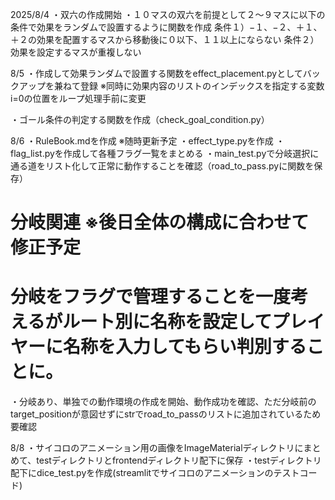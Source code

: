 2025/8/4
・双六の作成開始
・１０マスの双六を前提として２〜９マスに以下の条件で効果をランダムで設置するように関数を作成
条件１）−１、−２、＋１、＋２の効果を配置するマスから移動後に０以下、１１以上にならない
条件２）効果を設定するマスが重複しない

8/5
・作成して効果ランダムで設置する関数をeffect_placement.pyとしてバックアップを兼ねて登録
※同時に効果内容のリストのインデックスを指定する変数i=0の位置をループ処理手前に変更

・ゴール条件の判定する関数を作成（check_goal_condition.py）

8/6
・RuleBook.mdを作成 ※随時更新予定
・effect_type.pyを作成
・flag_list.pyを作成して各種フラグ一覧をまとめる 
・main_test.pyで分岐選択に通る道をリスト化して正常に動作することを確認（road_to_pass.pyに関数を保存）
# 分岐関連 ※後日全体の構成に合わせて修正予定 
# 分岐をフラグで管理することを一度考えるがルート別に名称を設定してプレイヤーに名称を入力してもらい判別することに。
・分岐あり、単独での動作環境の作成を開始、動作成功を確認、ただ分岐前のtarget_positionが意図せずにstrでroad_to_passのリストに追加されているため要確認

8/8
・サイコロのアニメーション用の画像をImageMaterialディレクトリにまとめて、testディレクトリとfrontendディレクトリ配下に保存
・testディレクトリ配下にdice_test.pyを作成(streamlitでサイコロのアニメーションのテストコード)

